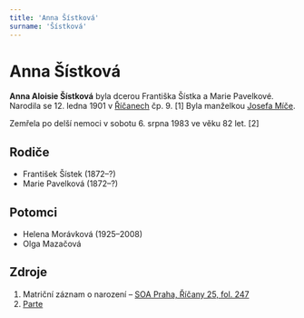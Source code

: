 ```yaml
---
title: 'Anna Šístková'
surname: 'Šístková'
---
```


# Anna Šístková

**Anna Aloisie Šístková** byla dcerou Františka Šístka a Marie Pavelkové. Narodila se 12. ledna 1901 v [Říčanech](https://cs.wikipedia.org/wiki/Studenec_(okres_Semily)) čp. 9. \[1\] Byla manželkou [Josefa Míče](mic-josef-1894.md).

Zemřela po delší nemoci v sobotu 6. srpna 1983 ve věku 82 let. \[2\]


## Rodiče

- František Šístek (1872–?)
- Marie Pavelková (1872–?)


## Potomci

- Helena Morávková (1925–2008)
- Olga Mazačová


## Zdroje

1. Matriční záznam o narození – [SOA Praha, Říčany 25, fol. 247](http://ebadatelna.soapraha.cz/d/11414/257)
2. [Parte](../sistkova-anna-parte.jpeg)
